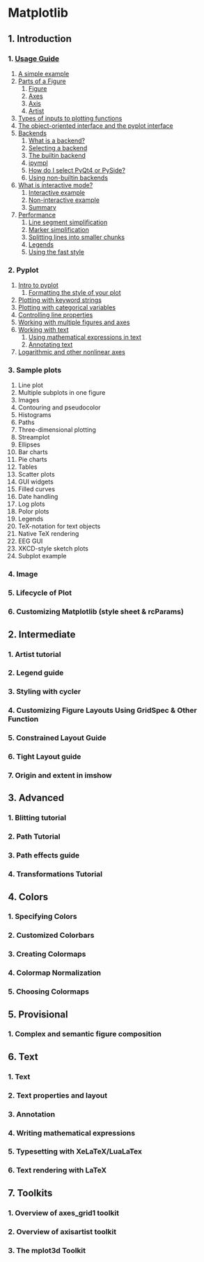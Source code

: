 # Matplotlib


## 1. Introduction
   ### 1. [Usage Guide]()
   1. [A simple example]()
   2. [Parts of a Figure]()
      1. [Figure]()
      2. [Axes]()
      3. [Axis]()
      4. [Artist]()
   3. [Types of inputs to plotting functions]()
   4. [The object-oriented interface and the pyplot interface]()
   5. [Backends]()
      1. [What is a backend?]()
      2. [Selecting a backend]()
      3. [The builtin backend]()
        1. [ipympl]()
        2. [How do I select PyQt4 or PySide?]()
      4. [Using non-builtin backends]()
   6. [What is interactive mode?]()
      1. [Interactive example]()
      2. [Non-interactive example]()
      3. [Summary]()
   7. [Performance]()
      1. [Line segment simplification]()
      2. [Marker simplification]()
      3. [Splitting lines into smaller chunks]()
      4. [Legends]()
      5. [Using the fast style]()
   
   ### 2. Pyplot 
   1. [Intro to pyplot]()
      1. [Formatting the style of your plot]()
   2. [Plotting with keyword strings]()
   3. [Plotting with categorical variables]()
   4. [Controlling line properties]()
   5. [Working with multiple figures and axes]()
   6. [Working with text]()
      1. [Using mathematical expressions in text]()
      2. [Annotating text]()
   7. [Logarithmic and other nonlinear axes]()
   
   ### 3. Sample plots
   1. Line plot
   2. Multiple subplots in one figure
   3. Images
   4. Contouring and pseudocolor
   5. Histograms
   6. Paths
   7. Three-dimensional plotting
   8. Streamplot
   9. Ellipses
   10. Bar charts
   11. Pie charts
   12. Tables
   13. Scatter plots
   14. GUI widgets
   15. Filled curves
   16. Date handling
   17. Log plots
   18. Polor plots
   19. Legends
   20. TeX-notation for text objects
   21. Native TeX rendering
   22. EEG GUI
   23. XKCD-style sketch plots
   24. Subplot example
   ### 4. Image 
   ### 5. Lifecycle of Plot
   ### 6. Customizing Matplotlib (style sheet & rcParams)
## 2. Intermediate
   ### 1. Artist tutorial
   ### 2. Legend guide
   ### 3. Styling with cycler
   ### 4. Customizing Figure Layouts Using GridSpec & Other Function
   ### 5. Constrained Layout Guide
   ### 6. Tight Layout guide
   ### 7. Origin and extent in imshow
## 3. Advanced
   ### 1. Blitting tutorial
   ### 2. Path Tutorial
   ### 3. Path effects guide
   ### 4. Transformations Tutorial
## 4. Colors
   ### 1. Specifying Colors
   ### 2. Customized Colorbars 
   ### 3. Creating Colormaps
   ### 4. Colormap Normalization
   ### 5. Choosing Colormaps
## 5. Provisional 
   ### 1. Complex and semantic figure composition
## 6. Text
   ### 1. Text 
   ### 2. Text properties and layout
   ### 3. Annotation
   ### 4. Writing mathematical expressions
   ### 5. Typesetting with XeLaTeX/LuaLaTex
   ### 6. Text rendering with LaTeX
## 7. Toolkits
   ### 1. Overview of axes_grid1 toolkit
   ### 2. Overview of axisartist toolkit
   ### 3. The mplot3d Toolkit
